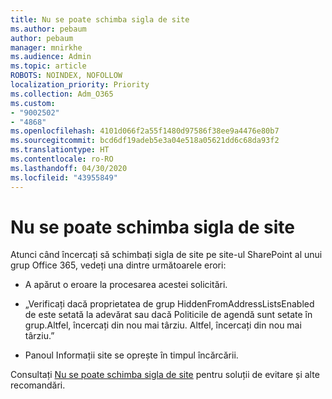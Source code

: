 ```yaml
---
title: Nu se poate schimba sigla de site
ms.author: pebaum
author: pebaum
manager: mnirkhe
ms.audience: Admin
ms.topic: article
ROBOTS: NOINDEX, NOFOLLOW
localization_priority: Priority
ms.collection: Adm_O365
ms.custom:
- "9002502"
- "4868"
ms.openlocfilehash: 4101d066f2a55f1480d97586f38ee9a4476e80b7
ms.sourcegitcommit: bcd6df19adeb5e3a04e518a05621dd6c68da93f2
ms.translationtype: HT
ms.contentlocale: ro-RO
ms.lasthandoff: 04/30/2020
ms.locfileid: "43955849"
---
```

# <a name="unable-to-change-site-logo"></a>Nu se poate schimba sigla de site

Atunci când încercați să schimbați sigla de site pe site-ul SharePoint al unui grup Office 365, vedeți una dintre următoarele erori:

- A apărut o eroare la procesarea acestei solicitări.

- „Verificați dacă proprietatea de grup HiddenFromAddressListsEnabled de este setată la adevărat sau dacă Politicile de agendă sunt setate în grup.Altfel, încercați din nou mai târziu. Altfel, încercați din nou mai târziu.”

- Panoul Informații site se oprește în timpul încărcării.

Consultați [Nu se poate schimba sigla de site](https://docs.microsoft.com/sharepoint/troubleshoot/sites/error-when-changing-o365-site-logo) pentru soluții de evitare și alte recomandări.
